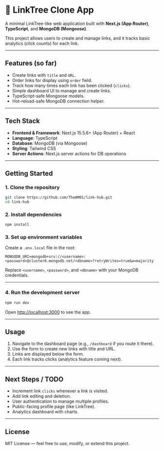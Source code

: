 
# 📌 LinkTree Clone App

A minimal LinkTree-like web application built with **Next.js (App Router)**, **TypeScript**, and **MongoDB (Mongoose)**.

This project allows users to create and manage links, and it tracks basic analytics (click counts) for each link.

---

## **Features (so far)**

* Create links with `title` and `URL`.
* Order links for display using `order` field.
* Track how many times each link has been clicked (`clicks`).
* Simple dashboard UI to manage and create links.
* TypeScript-safe Mongoose models.
* Hot-reload-safe MongoDB connection helper.

---

## **Tech Stack**

* **Frontend & Framework**: Next.js 15.5.6+ (App Router) + React
* **Language**: TypeScript
* **Database**: MongoDB (via Mongoose)
* **Styling**: Tailwind CSS
* **Server Actions**: Next.js server actions for DB operations

---


## **Getting Started**

### 1. Clone the repository

```bash
git clone https://github.com/TheAM01/link-hub.git
cd link-hub
```

### 2. Install dependencies

```bash
npm install
```

### 3. Set up environment variables

Create a `.env.local` file in the root:

```
MONGODB_URI=mongodb+srv://<username>:<password>@cluster0.mongodb.net/<dbname>?retryWrites=true&w=majority
```

Replace `<username>`, `<password>`, and `<dbname>` with your MongoDB credentials.

---

### 4. Run the development server

```bash
npm run dev
```

Open [http://localhost:3000](http://localhost:3000) to see the app.

---

## **Usage**

1. Navigate to the dashboard page (e.g., `/dashboard` if you route it there).
2. Use the form to create new links with title and URL.
3. Links are displayed below the form.
4. Each link tracks clicks (analytics feature coming next).

---

## **Next Steps / TODO**

* Increment link `clicks` whenever a link is visited.
* Add link editing and deletion.
* User authentication to manage multiple profiles.
* Public-facing profile page (like LinkTree).
* Analytics dashboard with charts.

---

## **License**

MIT License — feel free to use, modify, or extend this project.
